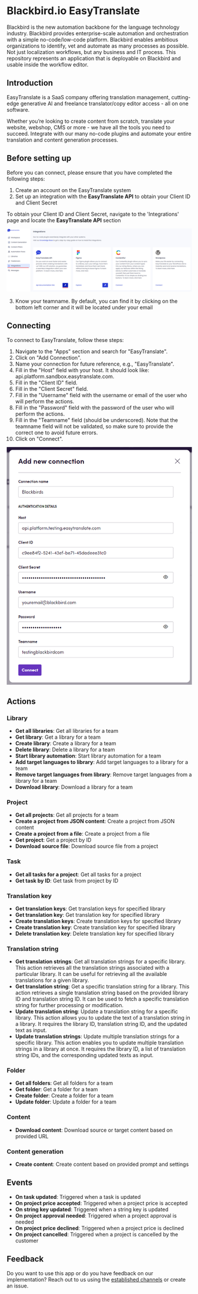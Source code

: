 # Blackbird.io EasyTranslate

Blackbird is the new automation backbone for the language technology industry. Blackbird provides enterprise-scale automation and orchestration with a simple no-code/low-code platform. Blackbird enables ambitious organizations to identify, vet and automate as many processes as possible. Not just localization workflows, but any business and IT process. This repository represents an application that is deployable on Blackbird and usable inside the workflow editor.

## Introduction

<!-- begin docs -->

EasyTranslate is a SaaS company offering translation management, cutting-edge generative AI and freelance translator/copy editor access - all on one software.

Whether you’re looking to create content from scratch, translate your website, webshop, CMS or more - we have all the tools you need to succeed. Integrate with our many no-code plugins and automate your entire translation and content generation processes.

## Before setting up

Before you can connect, please ensure that you have completed the following steps:

1. Create an account on the EasyTranslate system
2. Set up an integration with the **EasyTranslate API** to obtain your Client ID and Client Secret

To obtain your Client ID and Client Secret, navigate to the 'Integrations' page and locate the **EasyTranslate API** section

![integration](image/README/integration-1.png)

3. Know your teamname. By default, you can find it by clicking on the bottom left corner and it will be located under your email

## Connecting

To connect to EasyTranslate, follow these steps:

1. Navigate to the "Apps" section and search for "EasyTranslate".
2. Click on "Add Connection".
3. Name your connection for future reference, e.g., "EasyTranslate".
4. Fill in the "Host" field with your host. It should look like: api.platform.sandbox.easytranslate.com.
5. Fill in the "Client ID" field.
6. Fill in the "Client Secret" field.
7. Fill in the "Username" field with the username or email of the user who will perform the actions.
8. Fill in the "Password" field with the password of the user who will perform the actions.
9. Fill in the "Teamname" field (should be underscored). Note that the teamname field will not be validated, so make sure to provide the correct one to avoid future errors.
10. Click on "Connect".

![connection](image/README/connection.png)

## Actions

### Library

- **Get all libraries**: Get all libraries for a team
- **Get library**: Get a library for a team
- **Create library**: Create a library for a team
- **Delete library**: Delete a library for a team
- **Start library automation**: Start library automation for a team
- **Add target languages to library**: Add target languages to a library for a team
- **Remove target languages from library**: Remove target languages from a library for a team
- **Download library**: Download a library for a team

### Project

- **Get all projects**: Get all projects for a team
- **Create a project from JSON content**: Create a project from JSON content
- **Create a project from a file**: Create a project from a file
- **Get project**: Get a project by ID
- **Download source file**: Download source file from a project

### Task

- **Get all tasks for a project**: Get all tasks for a project
- **Get task by ID**: Get task from project by ID

### Translation key

- **Get translation keys**: Get translation keys for specified library
- **Get translation key**: Get translation key for specified library
- **Create translation keys**: Create translation keys for specified library
- **Create translation key**: Create translation key for specified library
- **Delete translation key**: Delete translation key for specified library

### Translation string

- **Get translation strings**: Get all translation strings for a specific library. This action retrieves all the translation strings associated with a particular library. It can be useful for retrieving all the available translations for a given library.
- **Get translation string**: Get a specific translation string for a library. This action retrieves a single translation string based on the provided library ID and translation string ID. It can be used to fetch a specific translation string for further processing or modification.
- **Update translation string**: Update a translation string for a specific library. This action allows you to update the text of a translation string in a library. It requires the library ID, translation string ID, and the updated text as input.
- **Update translation strings**: Update multiple translation strings for a specific library. This action enables you to update multiple translation strings in a library at once. It requires the library ID, a list of translation string IDs, and the corresponding updated texts as input.

### Folder

- **Get all folders**: Get all folders for a team
- **Get folder**: Get a folder for a team
- **Create folder**: Create a folder for a team
- **Update folder**: Update a folder for a team

### Content

- **Download content**: Download source or target content based on provided URL

### Content generation

- **Create content**: Create content based on provided prompt and settings

## Events

- **On task updated**: Triggered when a task is updated
- **On project price accepted**: Triggered when a project price is accepted
- **On string key updated**: Triggered when a string key is updated
- **On project approval needed**: Triggered when a project approval is needed
- **On project price declined**: Triggered when a project price is declined
- **On project cancelled**: Triggered when a project is cancelled by the customer

## Feedback

Do you want to use this app or do you have feedback on our implementation? Reach out to us using the [established channels](https://www.blackbird.io/) or create an issue.

<!-- end docs -->
